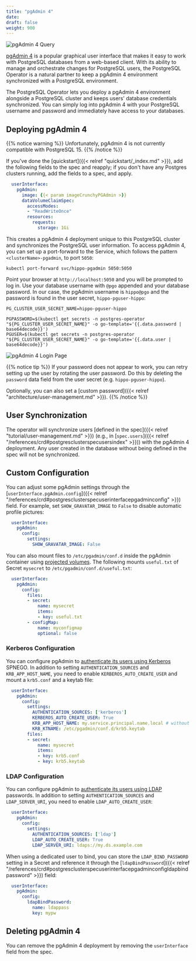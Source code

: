 ```yaml
---
title: "pgAdmin 4"
date:
draft: false
weight: 900
---
```


![pgAdmin 4 Query](/images/pgadmin4-query.png)

[pgAdmin 4](https://www.pgadmin.org/) is a popular graphical user interface that
makes it easy to work with PostgreSQL databases from a web-based client. With
its ability to manage and orchestrate changes for PostgreSQL users, the PostgreSQL
Operator is a natural partner to keep a pgAdmin 4 environment synchronized with
a PostgreSQL environment.

The PostgreSQL Operator lets you deploy a pgAdmin 4 environment alongside a
PostgreSQL cluster and keeps users' database credentials synchronized. You can
simply log into pgAdmin 4 with your PostgreSQL username and password and
immediately have access to your databases.

## Deploying pgAdmin 4

{{% notice warning %}}
Unfortunately, pgAdmin 4 is not currently compatible with PostgreSQL 15.
{{% /notice %}}

If you've done the [quickstart]({{< relref "quickstart/_index.md" >}}), add the
following fields to the spec and reapply; if you don't have any Postgres clusters
running, add the fields to a spec, and apply.

```yaml
  userInterface:
    pgAdmin:
      image: {{< param imageCrunchyPGAdmin >}}
      dataVolumeClaimSpec:
        accessModes:
        - "ReadWriteOnce"
        resources:
          requests:
            storage: 1Gi
```

This creates a pgAdmin 4 deployment unique to this PostgreSQL cluster and synchronizes
the PostgreSQL user information. To access pgAdmin 4, you can set up a port-forward
to the Service, which follows the pattern `<clusterName>-pgadmin`, to port `5050`:

```
kubectl port-forward svc/hippo-pgadmin 5050:5050
```

Point your browser at `http://localhost:5050` and you will be prompted to log in.
Use your database username with `@pgo` appended and your database password.
In our case, the pgAdmin username is `hippo@pgo` and the password is found in the
user secret, `hippo-pguser-hippo`:

```
PG_CLUSTER_USER_SECRET_NAME=hippo-pguser-hippo

PGPASSWORD=$(kubectl get secrets -n postgres-operator "${PG_CLUSTER_USER_SECRET_NAME}" -o go-template='{{.data.password | base64decode}}')
PGUSER=$(kubectl get secrets -n postgres-operator "${PG_CLUSTER_USER_SECRET_NAME}" -o go-template='{{.data.user | base64decode}}')
```

![pgAdmin 4 Login Page](/images/pgadmin4-login.png)

{{% notice tip %}}
If your password does not appear to work, you can retry setting up the user by
rotating the user password. Do this by deleting the `password` data field from
the user secret (e.g. `hippo-pguser-hippo`).

Optionally, you can also set a [custom password]({{< relref "architecture/user-management.md" >}}).
{{% /notice %}}

## User Synchronization

The operator will synchronize users [defined in the spec]({{< relref "tutorial/user-management.md" >}})
(e.g., in [`spec.users`]({{< relref "/references/crd#postgresclusterspecusersindex" >}}))
with the pgAdmin 4 deployment. Any user created in the database without being defined in the spec will not be
synchronized.

## Custom Configuration

You can adjust some pgAdmin settings through the
[`userInterface.pgAdmin.config`]({{< relref "/references/crd#postgresclusterspecuserinterfacepgadminconfig" >}})
field. For example, set `SHOW_GRAVATAR_IMAGE` to `False` to disable automatic profile pictures:

```yaml
  userInterface:
    pgAdmin:
      config:
        settings:
          SHOW_GRAVATAR_IMAGE: False
```

You can also mount files to `/etc/pgadmin/conf.d` inside the pgAdmin container using
[projected volumes](https://kubernetes.io/docs/concepts/storage/projected-volumes/).
The following mounts `useful.txt` of Secret `mysecret` to `/etc/pgadmin/conf.d/useful.txt`:

```yaml
  userInterface:
    pgAdmin:
      config:
        files:
        - secret:
            name: mysecret
            items:
            - key: useful.txt
        - configMap:
            name: myconfigmap
            optional: false
```

### Kerberos Configuration

You can configure pgAdmin to [authenticate its users using Kerberos](https://www.pgadmin.org/docs/pgadmin4/latest/kerberos.html)
SPNEGO. In addition to setting `AUTHENTICATION_SOURCES` and `KRB_APP_HOST_NAME`, you need to
enable `KERBEROS_AUTO_CREATE_USER` and mount a `krb5.conf` and a keytab file:

```yaml
  userInterface:
    pgAdmin:
      config:
        settings:
          AUTHENTICATION_SOURCES: ['kerberos']
          KERBEROS_AUTO_CREATE_USER: True
          KRB_APP_HOST_NAME: my.service.principal.name.local # without HTTP class
          KRB_KTNAME: /etc/pgadmin/conf.d/krb5.keytab
        files:
        - secret:
            name: mysecret
            items:
            - key: krb5.conf
            - key: krb5.keytab
```

### LDAP Configuration

You can configure pgAdmin to [authenticate its users using LDAP](https://www.pgadmin.org/docs/pgadmin4/latest/ldap.html)
passwords. In addition to setting `AUTHENTICATION_SOURCES` and `LDAP_SERVER_URI`, you need to
enable `LDAP_AUTO_CREATE_USER`:

```yaml
  userInterface:
    pgAdmin:
      config:
        settings:
          AUTHENTICATION_SOURCES: ['ldap']
          LDAP_AUTO_CREATE_USER: True
          LDAP_SERVER_URI: ldaps://my.ds.example.com
```

When using a dedicated user to bind, you can store the `LDAP_BIND_PASSWORD` setting in a Secret and
reference it through the [`ldapBindPassword`]({{< relref "/references/crd#postgresclusterspecuserinterfacepgadminconfigldapbindpassword" >}})
field:

```yaml
  userInterface:
    pgAdmin:
      config:
        ldapBindPassword:
          name: ldappass
          key: mypw
```

## Deleting pgAdmin 4

You can remove the pgAdmin 4 deployment by removing the `userInterface` field from the spec.
